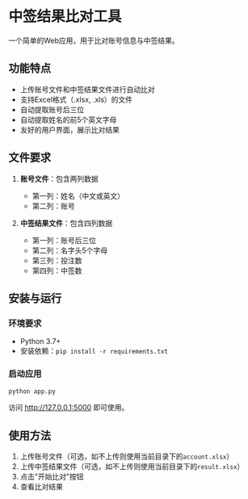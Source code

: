 # 中签结果比对工具

一个简单的Web应用，用于比对账号信息与中签结果。

## 功能特点

- 上传账号文件和中签结果文件进行自动比对
- 支持Excel格式（.xlsx, .xls）的文件
- 自动提取账号后三位
- 自动提取姓名的前5个英文字母
- 友好的用户界面，展示比对结果

## 文件要求

1. **账号文件**：包含两列数据
   - 第一列：姓名（中文或英文）
   - 第二列：账号

2. **中签结果文件**：包含四列数据
   - 第一列：账号后三位
   - 第二列：名字头5个字母
   - 第三列：投注数
   - 第四列：中签数

## 安装与运行

### 环境要求

- Python 3.7+
- 安装依赖：`pip install -r requirements.txt`

### 启动应用

```bash
python app.py
```

访问 http://127.0.0.1:5000 即可使用。

## 使用方法

1. 上传账号文件（可选，如不上传则使用当前目录下的`account.xlsx`）
2. 上传中签结果文件（可选，如不上传则使用当前目录下的`result.xlsx`）
3. 点击"开始比对"按钮
4. 查看比对结果 
